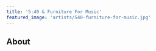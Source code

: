 ```yaml
---
title: '5:40 & Furniture For Music'
featured_image: 'artists/540-furniture-for-music.jpg'
---
```


## About


